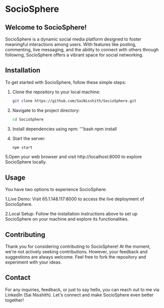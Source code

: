 # SocioSphere

## Welcome to SocioSphere!

SocioSphere is a dynamic social media platform designed to foster meaningful interactions among users. With features like posting, commenting, live messaging, and the ability to connect with others through following, SocioSphere offers a vibrant space for social networking.

## Installation

To get started with SocioSphere, follow these simple steps:
1. Clone the repository to your local machine:
   ```bash
   git clone https://github.com/SaiNisshith/SocioSphere.git
   
2. Navigate to the project directory:
   ```bash
   cd SocioSphere

3. Install dependencies using npm:
   '''bash
   npm install

4. Start the server:
   ```bash
   npm start

5.Open your web browser and visit http://localhost:8000 to explore SocioSphere locally.


## Usage
You have two options to experience SocioSphere:

1.Live Demo: Visit 65.1.148.117:8000 to access the live deployment of SocioSphere.

2.Local Setup: Follow the installation instructions above to set up SocioSphere on your machine and explore its functionalities.

## Contributing
Thank you for considering contributing to SocioSphere! At the moment, we're not actively seeking contributions. However, your feedback and suggestions are always welcome. Feel free to fork the repository and experiment with your ideas.

## Contact
For any inquiries, feedback, or just to say hello, you can reach out to me via LinkedIn (Sai Nisshith). Let's connect and make SocioSphere even better together!
